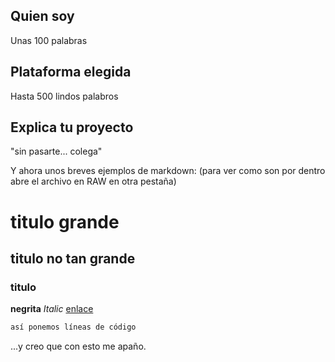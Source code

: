 ## Quien soy

Unas 100 palabras

## Plataforma elegida

Hasta 500 lindos palabros

## Explica tu proyecto

"sin pasarte... colega"

Y ahora unos breves ejemplos de markdown:
(para ver como son por dentro abre el archivo en RAW en otra pestaña)

# titulo grande
## titulo no tan grande
### titulo
**negrita**
*Italic*
[enlace](https://www.ardumania.es)
```bash
así ponemos líneas de código
```

...y creo que con esto me apaño.
